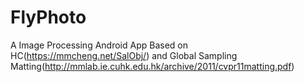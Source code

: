 # FlyPhoto
A Image Processing Android App Based on HC(https://mmcheng.net/SalObj/) and Global Sampling Matting(http://mmlab.ie.cuhk.edu.hk/archive/2011/cvpr11matting.pdf)
